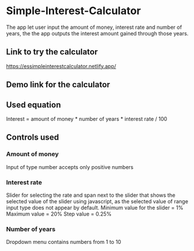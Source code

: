 # Simple-Interest-Calculator
The app let user input the amount of money, interest rate and number of years, the the app outputs the interest amount gained through those years.

## Link to try the calculator
https://essimpleinterestcalculator.netlify.app/

## Demo link for the calculator


## Used equation
Interest = amount of money * number of years * interest rate / 100

## Controls used
### Amount of money
Input of type number accepts only positive numbers
### Interest rate
Slider for selecting the rate and span next to the slider that shows the selected value of the slider using javascript, as the selected value of range input type does not appear by default.
Minimum value for the slider = 1%
Maximum value = 20%
Step value = 0.25%
### Number of years
Dropdown menu contains numbers from 1 to 10
